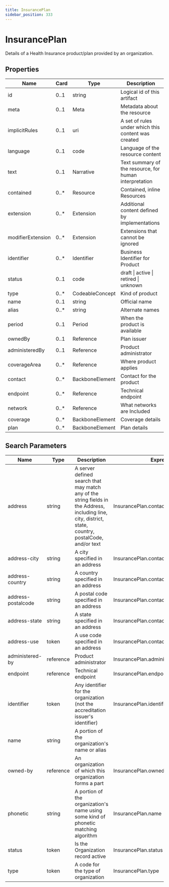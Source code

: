```yaml
---
title: InsurancePlan
sidebar_position: 333
---
```


# InsurancePlan

Details of a Health Insurance product/plan provided by an organization.

## Properties

| Name | Card | Type | Description |
| --- | --- | --- | --- |
| id | 0..1 | string | Logical id of this artifact
| meta | 0..1 | Meta | Metadata about the resource
| implicitRules | 0..1 | uri | A set of rules under which this content was created
| language | 0..1 | code | Language of the resource content
| text | 0..1 | Narrative | Text summary of the resource, for human interpretation
| contained | 0..* | Resource | Contained, inline Resources
| extension | 0..* | Extension | Additional content defined by implementations
| modifierExtension | 0..* | Extension | Extensions that cannot be ignored
| identifier | 0..* | Identifier | Business Identifier for Product
| status | 0..1 | code | draft \| active \| retired \| unknown
| type | 0..* | CodeableConcept | Kind of product
| name | 0..1 | string | Official name
| alias | 0..* | string | Alternate names
| period | 0..1 | Period | When the product is available
| ownedBy | 0..1 | Reference | Plan issuer
| administeredBy | 0..1 | Reference | Product administrator
| coverageArea | 0..* | Reference | Where product applies
| contact | 0..* | BackboneElement | Contact for the product
| endpoint | 0..* | Reference | Technical endpoint
| network | 0..* | Reference | What networks are Included
| coverage | 0..* | BackboneElement | Coverage details
| plan | 0..* | BackboneElement | Plan details

## Search Parameters

| Name | Type | Description | Expression
| --- | --- | --- | --- |
| address | string | A server defined search that may match any of the string fields in the Address, including line, city, district, state, country, postalCode, and/or text | InsurancePlan.contact.address
| address-city | string | A city specified in an address | InsurancePlan.contact.address.city
| address-country | string | A country specified in an address | InsurancePlan.contact.address.country
| address-postalcode | string | A postal code specified in an address | InsurancePlan.contact.address.postalCode
| address-state | string | A state specified in an address | InsurancePlan.contact.address.state
| address-use | token | A use code specified in an address | InsurancePlan.contact.address.use
| administered-by | reference | Product administrator | InsurancePlan.administeredBy
| endpoint | reference | Technical endpoint | InsurancePlan.endpoint
| identifier | token | Any identifier for the organization (not the accreditation issuer's identifier) | InsurancePlan.identifier
| name | string | A portion of the organization's name or alias | 
| owned-by | reference | An organization of which this organization forms a part | InsurancePlan.ownedBy
| phonetic | string | A portion of the organization's name using some kind of phonetic matching algorithm | InsurancePlan.name
| status | token | Is the Organization record active | InsurancePlan.status
| type | token | A code for the type of organization | InsurancePlan.type

